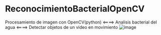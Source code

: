 # ReconocimientoBacterialOpenCV
Procesamiento de imagen con OpenCV(python) <====> Analisis bacterial del agua <====> Detectar objetos de un video en movimiento 
![image](https://github.com/user-attachments/assets/a1fda4e6-919b-40c8-bb9e-990d8b97549f)
